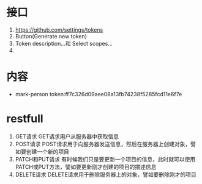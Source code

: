 
# 接口
1. https://github.com/settings/tokens
2. Button(Generate new token)
3. Token description...和 Select scopes...
4. 


# 内容
* mark-person token:ff7c326d09aee08a13fb74238f5285fcd11e6f7e



# restfull
1. GET请求  GET请求用户从服务器中获取信息
2. POST请求 POST请求用于向服务器发送信息，然后在服务器上创建对象，譬如要创建一个新的项目
3. PATCH和PUT请求 有时候我们只是要更新一个项目的信息，此时就可以使用PATCH或PUT方法，譬如要更新刚才创建的项目的描述信息
4. DELETE请求 DELETE请求用于删除服务器上的对象，譬如要删除刚才的项目






